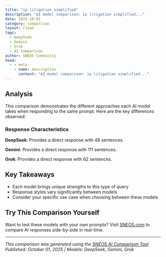 ```yaml
---
title: "ip litigation simplified"
description: "AI model comparison: ip litigation simplified..."
date: 2025-10-01
category: comparison
layout: Clean
tags:
  - DeepSeek
  - Gemini
  - Grok
  - AI Comparison
author: SNEOS Community
head:
  - - meta
    - name: description
      content: "AI model comparison: ip litigation simplified..."
---
```


<ChatComparison
  title="ip litigation simplified"
  prompt="ip litigation simplified"
  :responses='{
    "DeepSeek": "Of course. Here is a simplified explanation of IP litigation, using an analogy.\n\n### The Big Idea: A Lawsuit Over Ideas\n\n**Intellectual Property (IP)** is a legal term for creations of the mind\u2014like inventions, brand names, logos, artistic works, and even secret recipes.\n\n**IP Litigation** is simply a **lawsuit** that happens when someone claims that another person or company has stolen or misused their IP.\n\n---\n\n### The Car Analogy\n\nThink of your invention or brand not as an idea, but as a **car you own**.\n\n1.  **The IP Right (Patent, Copyright, Trademark) is your Car\u0027s Title.**\n    It\u0027s the legal document that proves you own the car and gives you the exclusive right to use it, sell it, or let others use it.\n\n2.  **Infringement is someone stealing your car and driving it around.**\n    ...Or, more commonly, building a car that looks and works exactly like yours without your permission.\n\n3.  **IP Litigation is you calling the police and suing the thief.**\n    But in this case, the \u0022police\u0022 are the court system. You have to prove you own the car (the title) and that the other person took it without your permission.\n\n---\n\n### The 4 Main Types of \u0022Cars\u0022 (IP)\n\nEach type of IP protects something different and has its own kind of \u0022title.\u0022\n\n| Type of IP | What It Protects | Simple Example | The \u0022Infringement\u0022 (Theft) |\n| :--- | :--- | :--- | :--- |\n| **Patent** | **Inventions \u0026 Processes** | A new, self-driving car engine | Someone makes and sells an engine that uses your patented technology. |\n| **Trademark** | **Brand Names \u0026 Logos** | The name \u0022Toyota\u0022 or its logo \uD83D\uDE97 | Someone starts a car company called \u0022Toyoyta\u0022 with a similar logo to confuse customers. |\n| **Copyright** | **Artistic \u0026 Written Works** | The software code that runs the car\u0027s entertainment system | Someone copies your code and uses it in their own cars without paying you. |\n| **Trade Secret** | **Confidential Business Info** | The secret recipe for the special paint that never fades | A former employee tells your competitor the recipe. |\n\n---\n\n### The Simplified Steps of an IP Lawsuit\n\n1.  **The Demand Letter:** \u0022You stole my car! Stop driving it immediately and pay me, or I\u0027ll sue you.\u0022 This is often the first step, trying to settle without going to court.\n\n2.  **Filing the Lawsuit:** If that doesn\u0027t work, the owner (the **Plaintiff**) officially files a complaint in court against the accused thief (the **Defendant**).\n\n3.  **Discovery:** This is the \u0022evidence gathering\u0022 phase. Both sides ask for documents, emails, and question witnesses under oath. It\u0027s like both you and the thief investigating each other to build your cases.\n\n4.  **The Trial:** Both sides present their evidence and arguments to a judge or jury.\n    *   The Plaintiff must prove: \u0022I own this IP, and the Defendant is using it without my permission.\u0022\n    *   The Defendant argues: \u0022No, I didn\u0027t steal it. My car is different,\u0022 or \u0022Your title (patent) is invalid.\u0022\n\n5.  **The Judgment \u0026 Remedies:** The judge or jury decides who wins.\n    *   If the Plaintiff wins, they can get:\n        *   **Money (Damages):** Compensation for lost sales or a cut of the infringer\u0027s profits.\n        *   **An Injunction:** A court order forcing the infringer to **stop immediately** (e.g., stop selling the product).\n\n### Why It\u0027s a Big Deal\n\n*   **For the Plaintiff (Owner):** It\u0027s about protecting your investment, your market share, and your brand\u0027s reputation.\n*   **For the Defendant (Accused):** Losing can mean a massive financial penalty, being forced to pull a product from the market, and even rebranding your entire company.\n\n### Key Takeaway\n\n**IP litigation is essentially a high-stakes, formal argument over who has the right to use a valuable idea or creation.** It\u0027s complex and expensive, which is why companies often try to settle these disputes before they ever see a courtroom.",
    "Gemini": "Okay, let\u0027s simplify IP litigation. Here\u0027s a breakdown of the process and key considerations, without getting bogged down in legal jargon:\n\n**What is IP Litigation?**\n\nIP Litigation is the process of taking legal action in court to protect your intellectual property (IP) rights.  It usually involves suing someone (or being sued by someone) for infringing on your IP.\n\n**Types of IP that are commonly litigated:**\n\n*   **Patents:** Inventions\n*   **Trademarks:** Brand names, logos, and symbols\n*   **Copyrights:** Creative works like books, music, movies, and software\n*   **Trade Secrets:** Confidential information that gives a business a competitive edge\n\n**Why Litigate? (Reasons for suing)**\n\n*   **To Stop Infringement:** The primary goal is usually to prevent someone from using your IP without permission.\n*   **To Get Compensation (Damages):**  You can seek money to compensate for the harm the infringement caused (lost profits, etc.).\n*   **To Enforce Your Rights:**  Litigation clarifies and solidifies your ownership and exclusive rights to your IP.\n*   **To Deter Others:**  A successful lawsuit can discourage others from infringing.\n\n**The General Steps of IP Litigation (Simplified):**\n\n1.  **Identify a Potential Infringement:**  You believe someone is using your patent, trademark, copyright, or trade secret without your permission.\n\n2.  **Investigate:**  Gather evidence to support your claim.  This might involve:\n    *   Documenting the infringement (taking screenshots, buying infringing products, etc.)\n    *   Conducting market research to assess damages\n    *   Consulting with experts\n\n3.  **Demand Letter (Optional but Often Recommended):**  A formal letter sent to the alleged infringer outlining the infringement and demanding that they stop.  This can sometimes resolve the issue without going to court.  The letter usually contains:\n    * Identification of the IP right (e.g., patent number, trademark registration number).\n    * Description of the infringing activity.\n    * Demand to cease the infringing activity.\n    * Potential consequences of failing to comply (e.g., legal action).\n\n4.  **File a Lawsuit (Complaint):**  If the demand letter doesn\u0027t work, you file a formal complaint in the appropriate court (usually federal court for patents, trademarks, and copyrights). The complaint:\n    *   States the facts of the case.\n    *   Identifies the IP rights involved.\n    *   Explains how the defendant infringed.\n    *   Asks the court for specific relief (e.g., an injunction, damages).\n\n5.  **Defendant\u0027s Response (Answer):** The defendant must respond to the complaint, usually by filing an answer.  The answer will:\n    *   Admit or deny the allegations in the complaint.\n    *   Raise any defenses they have (e.g., the IP is invalid, they aren\u0027t infringing, fair use, etc.).\n    *   Sometimes include a counter-claim, alleging that *you* are infringing *their* IP.\n\n6.  **Discovery:**  Both sides gather information to support their case.  This can involve:\n    *   **Interrogatories:** Written questions answered under oath.\n    *   **Document Requests:**  Requests to produce relevant documents.\n    *   **Depositions:**  Oral testimony taken under oath.\n    *   **Expert Witnesses:**  Retaining experts to provide opinions on technical or market-related issues.\n\n7.  **Pre-Trial Motions:**  Parties may file motions asking the court to rule on certain issues before trial (e.g., to dismiss the case, to exclude certain evidence, or for summary judgment).\n\n8.  **Trial:**  If the case doesn\u0027t settle, it goes to trial.  Evidence is presented, witnesses testify, and the judge or jury decides the outcome.\n\n9.  **Judgment:** The court issues a judgment (ruling) in favor of one party.  This may include:\n    *   **Injunction:**  An order stopping the infringer from continuing the infringing activity.\n    *   **Damages:**  An award of money to compensate the IP owner for the infringement.\n    *   **Attorney\u0027s Fees:**  In some cases, the losing party may be required to pay the winning party\u0027s attorney\u0027s fees.\n\n10. **Appeal:**  The losing party can appeal the judgment to a higher court.\n\n**Key Considerations in IP Litigation:**\n\n*   **Strength of Your IP:**  Is your patent valid?  Is your trademark protectable?  Is your copyright properly registered?  A weak IP right is hard to enforce.\n\n*   **Evidence of Infringement:**  Do you have solid proof that the other party is infringing?  Circumstantial evidence may not be enough.\n\n*   **Damages:**  How much money have you lost (or will you lose) due to the infringement?  Quantifying damages can be complex.\n\n*   **Cost:**  IP litigation can be very expensive (hundreds of thousands or even millions of dollars).  Weigh the potential benefits against the costs.\n\n*   **Time:**  IP litigation can take a long time (months or even years) to resolve.\n\n*   **Jurisdiction:**  Where can you sue the infringer?  You need to have proper jurisdiction (legal authority) over the defendant.\n\n*   **Choice of Forum:** Certain jurisdictions are more favorable to patent holders, trademark holders, or copyright holders.\n\n*   **Settlement:**  Most IP cases settle before trial.  Settlement negotiations are a key part of the process.\n\n*   **Alternatives to Litigation:** Consider alternatives like mediation or arbitration, which can be faster and cheaper than litigation.\n\n**Key Legal Concepts Often Involved:**\n\n*   **Infringement:** Using IP without permission.  For patents, this is determined by comparing the accused product or process to the claims of the patent.  For trademarks, this involves assessing the likelihood of consumer confusion.  For copyrights, this involves demonstrating copying of protected elements.\n*   **Validity:**  Whether the IP right is legally valid (e.g., a patent is not obvious, a trademark is distinctive).\n*   **Enforceability:** Even if valid, can the right be enforced?  There may be legal defenses.\n*   **Damages:**  Calculating the financial harm caused by infringement.\n*   **Injunction:**  A court order to stop infringing activity.\n*   **Willful Infringement:** Infringement done knowingly or recklessly, which can lead to enhanced damages.\n*   **Fair Use (Copyright):**  A legal doctrine that allows limited use of copyrighted material without permission for purposes such as criticism, commentary, news reporting, teaching, scholarship, or research.\n\n**Who You Need on Your Team:**\n\n*   **IP Attorney:**  Essential.  An attorney specializing in the specific type of IP (patent, trademark, copyright, or trade secret) is crucial.\n*   **Litigation Attorney:** Experienced in handling court cases and legal procedures. Often these can be the same person.\n*   **Technical Expert:**  May be needed to explain complex technical issues to the court (especially in patent cases).\n*   **Damages Expert:**  May be needed to calculate the financial harm caused by the infringement.\n\n**Important Considerations Before Starting Litigation:**\n\n*   **Is Your IP Protected?**  Make sure you have valid patents, trademarks, or copyrights.\n*   **Is the Infringement Significant?**  Is it worth the time and expense of litigation?\n*   **Are There Alternative Solutions?**  Could you license your IP or negotiate a settlement?\n*   **What is Your Budget?** Litigation is expensive.\n\n**In Summary:**\n\nIP litigation is a complex process, but understanding the basic steps and key considerations can help you make informed decisions about protecting your intellectual property.  It\u0027s crucial to consult with an experienced IP attorney to assess your situation and develop a sound legal strategy.  Don\u0027t go it alone!\n\n**Disclaimer:** This is a simplified explanation and is not legal advice.  You should always consult with a qualified attorney for advice on your specific situation.\n",
    "Grok": "Intellectual Property (IP) litigation can be a complex process, but I\u0027ll break it down into simplified terms. IP litigation refers to legal disputes over the ownership, use, or infringement of intellectual property rights, which include patents, trademarks, copyrights, and trade secrets. Here\u0027s a straightforward overview of the key concepts and steps involved:\n\n### 1. **What is IP Litigation?**\n   - It\u0027s a legal process where parties resolve disputes over intellectual property through the court system.\n   - Common issues include:\n     - **Infringement**: Someone uses your IP (e.g., a patented invention, copyrighted work, or trademark) without permission.\n     - **Ownership disputes**: Disagreements over who owns the IP.\n     - **Licensing disputes**: Conflicts over the terms or breach of IP licensing agreements.\n\n### 2. **Types of IP in Litigation**\n   - **Patents**: Protects inventions. Litigation often involves claims of someone copying or using a patented idea without permission.\n   - **Trademarks**: Protects brand names, logos, or symbols. Disputes arise when someone uses a similar mark, causing confusion.\n   - **Copyrights**: Protects original works like books, music, or software. Litigation often involves unauthorized copying or distribution.\n   - **Trade Secrets**: Protects confidential business information (e.g., recipes, processes). Disputes occur when secrets are stolen or misused.\n\n### 3. **Key Steps in IP Litigation**\n   - **Pre-Litigation**:\n     - Identify the issue (e.g., someone is infringing on your IP).\n     - Try to resolve the dispute outside court through negotiations or a cease-and-desist letter.\n   - **Filing a Lawsuit**:\n     - The plaintiff (IP owner) files a complaint in court, alleging infringement or other violations.\n     - The defendant (accused party) responds, often denying the claims or challenging the validity of the IP.\n   - **Discovery**:\n     - Both sides gather evidence, such as documents, emails, or expert testimony, to support their case.\n   - **Pre-Trial Motions**:\n     - Parties may file motions to dismiss the case or for summary judgment (a ruling without a full trial).\n   - **Trial**:\n     - If no settlement is reached, the case goes to court. A judge or jury decides if infringement occurred and what damages (if any) are owed.\n   - **Remedies**:\n     - If the plaintiff wins, remedies may include:\n       - **Injunction**: Court order to stop the infringing activity.\n       - **Damages**: Monetary compensation for losses.\n       - **Royalties**: Payment for past or future use of the IP.\n   - **Appeals**:\n     - The losing party can appeal the decision to a higher court if they believe there was a legal error.\n\n### 4. **Common Defenses in IP Litigation**\n   - **Non-Infringement**: The defendant argues they didn\u2019t use the IP or that their use doesn\u2019t violate the owner\u2019s rights.\n   - **Invalidity**: The IP is not valid (e.g., a patent was improperly granted or a trademark is too generic).\n   - **Fair Use/Fair Dealing**: In copyright cases, limited use of the material is allowed (e.g., for education or parody).\n   - **License**: The defendant claims they had permission to use the IP.\n\n### 5. **Why IP Litigation Matters**\n   - Protects innovation and creativity by enforcing IP rights.\n   - Can be costly and time-consuming, so many cases settle before trial.\n   - Outcomes can set important legal precedents for future IP disputes.\n\n### 6. **Tips to Avoid Litigation**\n   - Register your IP (patents, trademarks, copyrights) to establish clear ownership.\n   - Use contracts and non-disclosure agreements (NDAs) to protect trade secrets.\n   - Monitor the market for potential infringements and act quickly if issues arise.\n   - Consider alternative dispute resolution (ADR) like mediation or arbitration to avoid court.\n\n### 7. **Costs and Considerations**\n   - IP litigation can be expensive due to legal fees, expert witnesses, and court costs.\n   - Duration varies from months to years, depending on complexity and jurisdiction.\n   - Hiring an experienced IP attorney is crucial for navigating the process.\n\nIn summary, IP litigation is about protecting and enforcing rights over creative or innovative works through legal action. It\u2019s often a last resort after negotiation fails, and the goal is to secure remedies like stopping infringement or gaining compensation. If you\u0027re dealing with an IP issue, consulting a lawyer who specializes in this area is the best first step. Let me know if you\u0027d like me to elaborate on any specific part!"
  }'
  published-date="23:34"
/>

## Analysis

This comparison demonstrates the different approaches each AI model takes when responding to the same prompt. Here are the key differences observed:

### Response Characteristics

**DeepSeek**: Provides a direct response with 48 sentences. 

**Gemini**: Provides a direct response with 111 sentences. 

**Grok**: Provides a direct response with 62 sentences. 

## Key Takeaways

- Each model brings unique strengths to this type of query
- Response styles vary significantly between models
- Consider your specific use case when choosing between these models

## Try This Comparison Yourself

Want to test these models with your own prompts? Visit [SNEOS.com](https://sneos.com) to compare AI responses side-by-side in real-time.

---

*This comparison was generated using the [SNEOS AI Comparison Tool](https://sneos.com)*
*Published: October 01, 2025 | Models: DeepSeek, Gemini, Grok*
